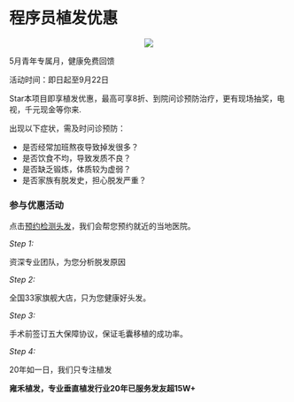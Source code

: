 # 程序员植发优惠

<p align="center"><img src="yemian.gif" /></p>

5月青年专属月，健康免费回馈

活动时间：即日起至9月22日

Star本项目即享植发优惠，最高可享8折、到院问诊预防治疗，更有现场抽奖，电视，千元现金等你来.

出现以下症状，需及时问诊预防：

- 是否经常加班熬夜导致掉发很多？
- 是否饮食不均，导致发质不良？
- 是否缺乏锻炼，体质较为虚弱？
- 是否家族有脱发史，担心脱发严重？


### 参与优惠活动

点击<a href="https://vipz1-hzfk12.kuaishang.cn/bs/im.htm?cas=116538___695870&fi=119083&sText=github&ref=github" target="_blank">预约检测头发</a>，我们会帮您预约就近的当地医院。

*Step 1:*

资深专业团队，为您分析脱发原因

*Step 2:*

全国33家旗舰大店，只为您健康好头发。

*Step 3:*

手术前签订五大保障协议，保证毛囊移植的成功率。 


*Step 4:*

20年如一日，我们只专注植发


**雍禾植发，专业垂直植发行业20年已服务发友超15W+**
